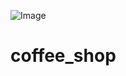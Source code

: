 ![Image](https://github.com/user-attachments/assets/c63bfbd7-b670-4cb6-8534-0beb5bdfccad)
# coffee_shop

